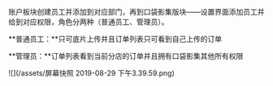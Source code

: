 账户板块创建员工并添加到对应部门，再到口袋影集版块——设置界面添加员工并给到对应权限，角色分两种（普通员工、管理员）。

**普通员工：**只可底片上传并且订单列表只可看到自己上传的订单

**管理员：**订单列表看到当前分店的订单并且拥有口袋影集其他所有权限

![](/assets/屏幕快照 2019-08-29 下午3.39.59.png)

